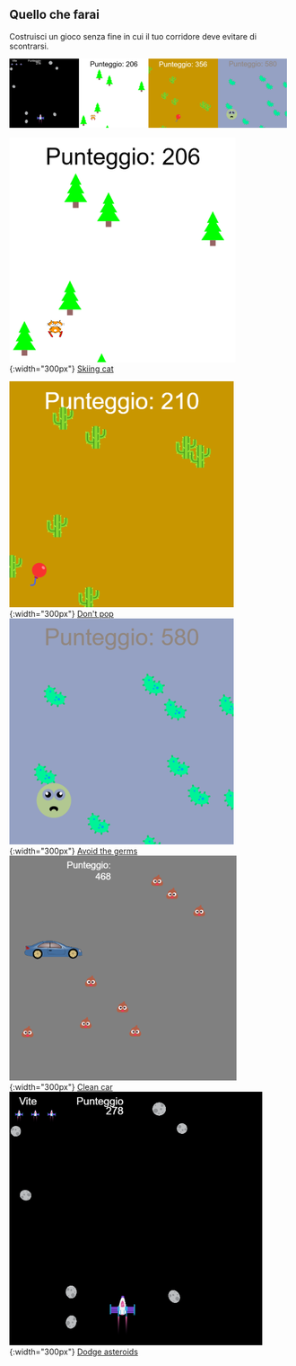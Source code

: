 ## Quello che farai

Costruisci un gioco senza fine in cui il tuo corridore deve evitare di scontrarsi.

![Immagini di diversi esempi di progetti.](images/showcase_projects.png)

![Esempio del progetto Gatto che scia](images/example2.png){:width="300px"}
[Skiing cat](https://editor.raspberrypi.org/en/projects/repeated-patterns-example)

![Don't pop project example](images/example4.png){:width="300px"}
[Don't pop](https://editor.raspberrypi.org/en/projects/repeated-patterns-example) ![Avoid the germs project example](images/example3.png){:width="300px"}
[Avoid the germs](https://editor.raspberrypi.org/en/projects/repeated-patterns-example) ![Clean car project example](images/example5.png){:width="300px"}
[Clean car](https://editor.raspberrypi.org/en/projects/clean-car-example) ![Dodge asteroids project example](images/example1.png){:width="300px"}
[Dodge asteroids](https://editor.raspberrypi.org/en/projects/dodge-asteroids-example)

